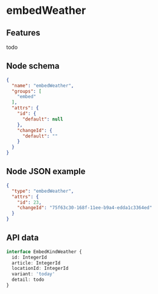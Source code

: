 # embedWeather

## Features
todo

## Node schema

```json
{
  "name": "embedWeather",
  "groups": [
    "embed"
  ],
  "attrs": {
    "id": {
      "default": null
    },
    "changeId": {
      "default": ""
    }
  }
}
```

## Node JSON example

```json
{
  "type": "embedWeather",
  "attrs": {
    "id": 23,
    "changeId": "75f63c30-168f-11ee-b9a4-edda1c3364ed"
  }
}
```

## API data

```ts
interface EmbedKindWeather {
  id: IntegerId
  article: IntegerId
  locationId: IntegerId
  variant: 'today'
  detail: todo
}
```
